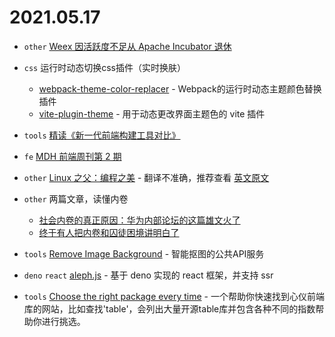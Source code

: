 # 2021.05.17

- `other` [Weex 因活跃度不足从 Apache Incubator 退休](https://mp.weixin.qq.com/s/v_jLvyYHkXOEeTmdfgQMdQ)

- `css` 运行时动态切换css插件（实时换肤）
  - [webpack-theme-color-replacer](https://github.com/hzsrc/webpack-theme-color-replacer) - Webpack的运行时动态主题颜色替换插件
  - [vite-plugin-theme](https://github.com/anncwb/vite-plugin-theme) - 用于动态更改界面主题色的 vite 插件

- `tools` [精读《新一代前端构建工具对比》](https://juejin.cn/post/6963069843864027144)

- `fe` [MDH 前端周刊第 2 期](https://mp.weixin.qq.com/s/dEAsjlmxEbf9JZ4tm1-KIQ)

- `other` [Linux 之父：编程之美](https://www.infoq.cn/article/FFwCH3efJtbcStDL8hhm) - 翻译不准确，推荐查看 [英文原文](https://www.brynmawr.edu/cs/resources/beauty-of-programming?fileGuid=kxiSzjaRxbcskaHI)

- `other` 两篇文章，读懂内卷
  - [社会内卷的真正原因：华为内部论坛的这篇雄文火了](https://mp.weixin.qq.com/s/zxASHAl4uzMMyftUDTiUgA)
  - [终于有人把内卷和囚徒困境讲明白了](https://mp.weixin.qq.com/s/35GjCp2zSlqilVpgaYzbiw)

- `tools` [Remove Image Background](https://www.remove.bg/zh) - 智能抠图的公共API服务

- `deno` `react` [aleph.js](https://github.com/alephjs/aleph.js) - 基于 deno 实现的 react 框架，并支持 ssr

- `tools` [Choose the right package every time](https://openbase.com) - 一个帮助你快速找到心仪前端库的网站，比如查找'table'，会列出大量开源table库并包含各种不同的指数帮助你进行挑选。
